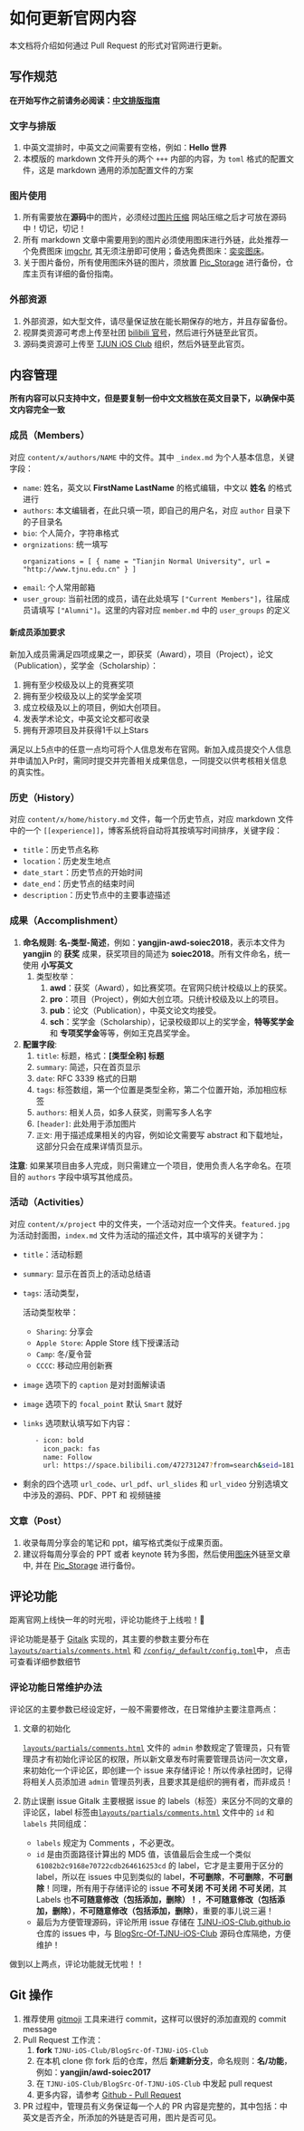 # 如何更新官网内容

本文档将介绍如何通过 Pull Request 的形式对官网进行更新。

## 写作规范

**在开始写作之前请务必阅读：[中文排版指南](https://zhuanlan.zhihu.com/p/20506092)**

### 文字与排版

1. 中英文混排时，中英文之间需要有空格，例如：**Hello 世界**
1. 本模版的 markdown 文件开头的两个 `+++` 内部的内容，为 `toml` 格式的配置文件，这是 markdown 通用的添加配置文件的方案

### 图片使用

1. 所有需要放在**源码**中的图片，必须经过[图片压缩](https://tinypng.com/) 网站压缩之后才可放在源码中！切记，切记！
1. 所有 markdown 文章中需要用到的图片必须使用图床进行外链，此处推荐一个免费图床 [imgchr](https://imgchr.com/), 其无须注册即可使用；备选免费图床：[奕奕图床](https://img.eebk.com/)。
1. 关于图片备份，所有使用图床外链的图片，须放置 [Pic_Storage](https://github.com/TJNU-iOS-Club/Pic_Storage) 进行备份，仓库主页有详细的备份指南。

### 外部资源

1. 外部资源，如大型文件，请尽量保证放在能长期保存的地方，并且存留备份。
1. 视屏类资源可考虑上传至社团 [bilibili 官号](https://space.bilibili.com/472731247?from=search&seid=18104912749018562379)，然后进行外链至此官页。
1. 源码类资源可上传至 [TJUN iOS Club](https://github.com/TJNU-iOS-Club) 组织，然后外链至此官页。

## 内容管理

**所有内容可以只支持中文，但是要复制一份中文文档放在英文目录下，以确保中英文内容完全一致**

### 成员（Members）

对应 `content/x/authors/NAME` 中的文件。其中 `_index.md` 为个人基本信息，关键字段：

- `name`: 姓名，英文以 **FirstName LastName** 的格式编辑，中文以 **姓名** 的格式进行
- `authors`: 本文编辑者，在此只填一项，即自己的用户名，对应 `author` 目录下的子目录名
- `bio`: 个人简介，字符串格式
- `orgnizations`: 统一填写
    ```
    organizations = [ { name = "Tianjin Normal University", url = "http://www.tjnu.edu.cn" } ]
    ```
- `email`: 个人常用邮箱
- `user_group`: 当前社团的成员，请在此处填写 `["Current Members"]`，往届成员请填写 `["Alumni"]`。这里的内容对应 `member.md` 中的 `user_groups` 的定义

#### 新成员添加要求
新加入成员需满足四项成果之一，即获奖（Award），项目（Project），论文（Publication），奖学金（Scholarship）：

1. 拥有至少校级及以上的竞赛奖项
2. 拥有至少校级及以上的奖学金奖项
3. 成立校级及以上的项目，例如大创项目。
4. 发表学术论文，中英文论文都可收录
5. 拥有开源项目及并获得1千以上Stars

满足以上5点中的任意一点均可将个人信息发布在官网。新加入成员提交个人信息并申请加入Pr时，需同时提交并完善相关成果信息，一同提交以供考核相关信息的真实性。

### 历史（History）
对应 `content/x/home/history.md` 文件，每一个历史节点，对应 markdown 文件中的一个 `[[experience]]`，博客系统将自动将其按填写时间排序，关键字段：

- `title`：历史节点名称
- `location`：历史发生地点
- `date_start`：历史节点的开始时间
- `date_end`：历史节点的结束时间
- `description`：历史节点中的主要事迹描述

### 成果（Accomplishment）

1. **命名规则**: **名-类型-简述**，例如：**yangjin-awd-soiec2018**，表示本文件为 **yangjin** 的 **获奖** 成果，获奖项目的简述为 **soiec2018**。所有文件命名，统一使用 **小写英文**
    1. 类型枚举：
        1. **awd**：获奖（Award），如比赛奖项。在官网只统计校级以上的获奖。
        1. **pro**：项目（Project），例如大创立项。只统计校级及以上的项目。
        1. **pub**：论文（Publication），中英文论文均接受。
        1. **sch**：奖学金（Scholarship），记录校级即以上的奖学金，**特等奖学金** 和 **专项奖学金**等等，例如王克昌奖学金。
1. **配置字段**:
    1. `title`: 标题，格式：**[类型全称] 标题**
    1. `summary`: 简述，只在首页显示
    1. `date`: RFC 3339 格式的日期
    1. `tags`: 标签数组，第一个位置是类型全称，第二个位置开始，添加相应标签
    1. `authors`: 相关人员，如多人获奖，则需写多人名字
    1. `[header]`: 此处用于添加图片
    1. `正文`: 用于描述成果相关的内容，例如论文需要写 abstract 和下载地址，这部分只会在成果详情页显示。

**注意**: 如果某项目由多人完成，则只需建立一个项目，使用负责人名字命名。在项目的 `authors` 字段中填写其他成员。

### 活动（Activities）

对应 `content/x/project` 中的文件夹，一个活动对应一个文件夹。`featured.jpg` 为活动封面图，`index.md` 文件为活动的描述文件，其中填写的关键字为：

- `title`：活动标题
- `summary`: 显示在首页上的活动总结语
- `tags`: 活动类型，

    活动类型枚举：

    -  `Sharing`: 分享会
    -  `Apple Store`: Apple Store 线下授课活动
    -  `Camp`: 冬/夏令营
    -  `CCCC`: 移动应用创新赛
- `image` 选项下的 `caption` 是对封面解读语
- `image` 选项下的 `focal_point` 默认 `Smart` 就好
- `links` 选项默认填写如下内容：
    ```bash
       - icon: bold
         icon_pack: fas
         name: Follow
         url: https://space.bilibili.com/472731247?from=search&seid=18104912749018562379
    ```
- 剩余的四个选项 `url_code`、`url_pdf`、`url_slides` 和 `url_video` 分别选填文中涉及的源码、PDF、PPT 和 视频链接

### 文章（Post）

1. 收录每周分享会的笔记和 ppt，编写格式类似于成果页面。
1. 建议将每周分享会的 PPT 或者 keynote 转为多图，然后使用[图床](https://imgchr.com/)外链至文章中, 并在 [Pic_Storage](https://github.com/TJNU-iOS-Club/Pic_Storage) 进行备份。

## 评论功能
距离官网上线快一年的时光啦，评论功能终于上线啦！🎉

评论功能是基于 [Gitalk](https://github.com/gitalk/gitalk) 实现的，其主要的参数主要分布在 [`layouts/partials/comments.html`](/layouts/partials/comments.html) 和 [`/config/_default/config.toml`](/config/_default/config.toml)中，
点击可查看详细参数细节

### 评论功能日常维护办法
评论区的主要参数已经设定好，一般不需要修改，在日常维护主要注意两点：

1. 文章的初始化

    [`layouts/partials/comments.html`](/layouts/partials/comments.html) 文件的 `admin` 参数规定了管理员，只有管理员才有初始化评论区的权限，所以新文章发布时需要管理员访问一次文章，来初始化一个评论区，即创建一个 issue 来存储评论！所以传承社团时，记得将相关人员添加进 `admin` 管理员列表，且要求其是组织的拥有者，而非成员！
2. 防止误删 issue
    Gitalk 主要根据 issue 的 labels（标签）来区分不同的文章的评论区，label 标签由[`layouts/partials/comments.html`](/layouts/partials/comments.html) 文件中的 `id` 和 `labels` 共同组成：
    + `labels` 规定为 Comments ，不必更改。
    + `id` 是由页面路径计算出的 MD5 值，该值最后会生成一个类似 `61082b2c9168e70722cdb264616253cd` 的 label，它才是主要用于区分的 label，所以在 issues 中见到类似的 label，**不可删除**，**不可删除**，**不可删除**！同理，所有用于存储评论的 issue **不可关闭**  **不可关闭** **不可关闭**，其 Labels 也**不可随意修改（包括添加，删除）！**，**不可随意修改（包括添加，删除）**，**不可随意修改（包括添加，删除）**，重要的事儿说三遍！
    + 最后为方便管理源码，评论所用 issue 存储在 [TJNU-iOS-Club.github.io](https://github.com/TJNU-iOS-Club/TJNU-iOS-Club.github.io) 仓库的 issues 中，与 [BlogSrc-Of-TJNU-iOS-Club](https://github.com/TJNU-iOS-Club/BlogSrc-Of-TJNU-iOS-Club) 源码仓库隔绝，方便维护！

做到以上两点，评论功能就无忧啦！！

## Git 操作

1. 推荐使用 [gitmoji](https://github.com/carloscuesta/gitmoji/) 工具来进行 commit，这样可以很好的添加直观的 commit message
1. Pull Request 工作流：
    1. **fork** `TJNU-iOS-Club/BlogSrc-Of-TJNU-iOS-Club`
    1. 在本机 clone 你 fork 后的仓库，然后 **新建新分支**，命名规则：**名/功能**，例如：**yangjin/awd-soiec2017**
    1. 在 `TJNU-iOS-Club/BlogSrc-Of-TJNU-iOS-Club` 中发起 pull request
    1. 更多内容，请参考 [Github - Pull Request](https://help.github.com/en/articles/about-pull-requests)
1. PR 过程中，管理员有义务保证每一个人的 PR 内容是完整的，其中包括：中英文是否齐全，所添加的外链是否可用，图片是否可见。
